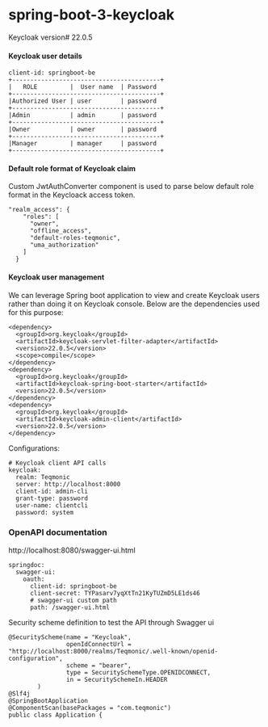 # spring-boot-3-keycloak

Keycloak version# 22.0.5

#### Keycloak user details

```
client-id: springboot-be
+-----------------------------------------+
|   ROLE         |  User name  | Password
+-----------------------------------------+
|Authorized User | user        | password
+-----------------------------------------+
|Admin           | admin       | password
+-----------------------------------------+
|Owner           | owner       | password
+-----------------------------------------+
|Manager         | manager     | password
+-----------------------------------------+
```
#### Default role format of Keycloak claim
Custom JwtAuthConverter component is used to parse below default role format in the Keycloack access token.
```
"realm_access": {
    "roles": [
      "owner",
      "offline_access",
      "default-roles-teqmonic",
      "uma_authorization"
    ]
  }
```
#### Keycloak user management
We can leverage Spring boot application to view and create Keycloak users rather than doing it on Keycloak console. Below are the dependencies used for this purpose:

```
<dependency>
  <groupId>org.keycloak</groupId>
  <artifactId>keycloak-servlet-filter-adapter</artifactId>
  <version>22.0.5</version>
  <scope>compile</scope>
</dependency>
<dependency>
  <groupId>org.keycloak</groupId>
  <artifactId>keycloak-spring-boot-starter</artifactId>
  <version>22.0.5</version>
</dependency>
<dependency>
  <groupId>org.keycloak</groupId>
  <artifactId>keycloak-admin-client</artifactId>
  <version>22.0.5</version>
</dependency>
```
Configurations:
```
# Keycloak client API calls
keycloak:
  realm: Teqmonic
  server: http://localhost:8000
  client-id: admin-cli
  grant-type: password
  user-name: clientcli
  password: system
```
### OpenAPI documentation
http://localhost:8080/swagger-ui.html
```
springdoc:
  swagger-ui:
    oauth:
      client-id: springboot-be
      client-secret: TYPasarv7yqXtTn21KyTUZmD5LE1ds46
      # swagger-ui custom path
      path: /swagger-ui.html
```
Security scheme definition to test the API through Swagger ui
```
@SecurityScheme(name = "Keycloak",
                openIdConnectUrl = "http://localhost:8000/realms/Teqmonic/.well-known/openid-configuration",
                scheme = "bearer",
                type = SecuritySchemeType.OPENIDCONNECT,
                in = SecuritySchemeIn.HEADER
		)
@Slf4j
@SpringBootApplication
@ComponentScan(basePackages = "com.teqmonic")
public class Application {
```
